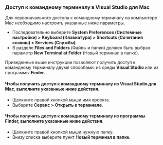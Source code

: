 ### <a name="accessing-a-command-terminal-on-visual-studios-for-mac"></a>Доступ к командному терминалу в Visual Studio для Mac

Для первоначального доступа к командному терминалу на компьютере Mac необходимо настроить указанные ниже параметры.

* Последовательно выберите **System Preferences (Системные настройки) > Keyboard (Клавиатура) > Shortcuts (Сочетания клавиш) > Services (Службы)**.
* В разделе **Files and Folders** (Файлы и папки) должен быть выбран параметр **New Terminal at Folder** (Новый терминал в папке).

Приведенные выше инструкции позволяют получить доступ к командному терминалу двумя способами: из среды **Visual Studio** или из программы **Finder**. 

#### <a name="to-access-a-command-terminal-from-visual-studio-for-mac"></a>Чтобы получить доступ к командному терминалу из Visual Studio для Mac, выполните указанные ниже действия.

* Щелкните правой кнопкой мыши имя проекта.
* Выберите **Сервис > Открыть в терминале**.

#### <a name="to-access-a-command-terminal-from-finder"></a>Чтобы получить доступ к командному терминалу из программы Finder, выполните указанные ниже действия.

* Щелкните правой кнопкой мыши нужную папку.
* Внизу списка выберите пункт **Новый терминал в папке**.
